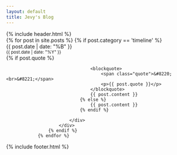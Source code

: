 ```yaml
---
layout: default
title: Jevy's Blog
---
```

<div id="header">
{% include header.html %}
</div>
<div id="timeline">
				{% for post in site.posts %}
					{% if post.category == 'timeline' %}
					    <div class="post__timeline {{ post.tags | join:' ' }}">
					    	<div class="timeline__meta">
								<time datetime="{{ post.date }}">
									{{ post.date | date: "%B" }}<br/><small>{{ post.date | date: "%Y" }}</small>
								</time>	
							</div>
							<div class="timeline__body">
								{% if post.quote %}
									
									<blockquote>
										<span class="quote">&#8220;<br>&#8221;</span>
										<p>{{ post.quote }}</p>
									</blockquote>
									{{ post.content }}
								{% else %}
									{{ post.content }}
								{% endif %}
							    
							</div>
					    </div>
					{% endif %}
				{% endfor %}

	
</div>
<div id="footer">
{% include footer.html %}
</div>
